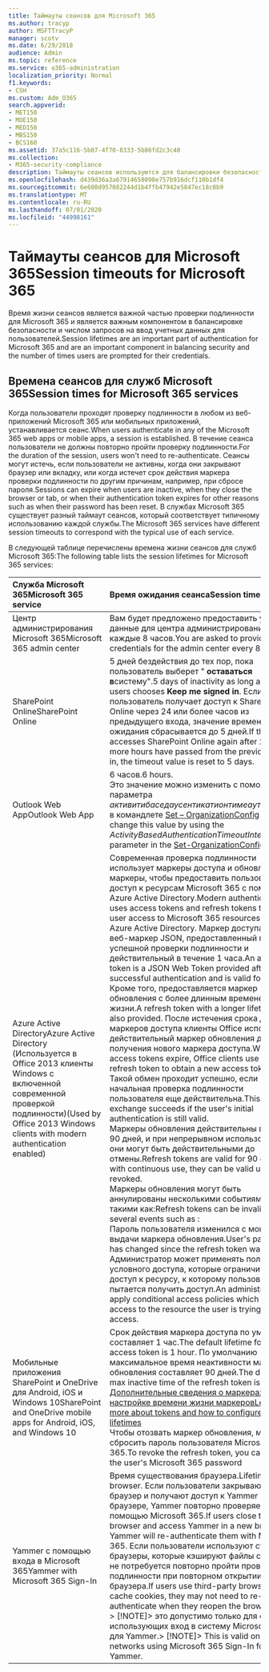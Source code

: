 ```yaml
---
title: Таймауты сеансов для Microsoft 365
ms.author: tracyp
author: MSFTTracyP
manager: scotv
ms.date: 6/29/2018
audience: Admin
ms.topic: reference
ms.service: o365-administration
localization_priority: Normal
f1.keywords:
- CSH
ms.custom: Adm_O365
search.appverid:
- MET150
- MOE150
- MED150
- MBS150
- BCS160
ms.assetid: 37a5c116-5b07-4f70-8333-5b86fd2c3c40
ms.collection:
- M365-security-compliance
description: Таймауты сеансов используются для балансировки безопасности и простоты доступа в клиентских приложениях Microsoft 365.
ms.openlocfilehash: d439d36a3a67914658098e757b916dcf110b1df4
ms.sourcegitcommit: 6e608d957082244d1b4ffb47942e5847ec18c0b9
ms.translationtype: MT
ms.contentlocale: ru-RU
ms.lasthandoff: 07/01/2020
ms.locfileid: "44998161"
---
```

# <a name="session-timeouts-for-microsoft-365"></a><span data-ttu-id="34548-103">Таймауты сеансов для Microsoft 365</span><span class="sxs-lookup"><span data-stu-id="34548-103">Session timeouts for Microsoft 365</span></span>

<span data-ttu-id="34548-104">Время жизни сеансов является важной частью проверки подлинности для Microsoft 365 и является важным компонентом в балансировке безопасности и числом запросов на ввод учетных данных для пользователей.</span><span class="sxs-lookup"><span data-stu-id="34548-104">Session lifetimes are an important part of authentication for Microsoft 365 and are an important component in balancing security and the number of times users are prompted for their credentials.</span></span>
  
## <a name="session-times-for-microsoft-365-services"></a><span data-ttu-id="34548-105">Времена сеансов для служб Microsoft 365</span><span class="sxs-lookup"><span data-stu-id="34548-105">Session times for Microsoft 365 services</span></span>

<span data-ttu-id="34548-106">Когда пользователи проходят проверку подлинности в любом из веб-приложений Microsoft 365 или мобильных приложений, устанавливается сеанс.</span><span class="sxs-lookup"><span data-stu-id="34548-106">When users authenticate in any of the Microsoft 365 web apps or mobile apps, a session is established.</span></span> <span data-ttu-id="34548-107">В течение сеанса пользователи не должны повторно пройти проверку подлинности.</span><span class="sxs-lookup"><span data-stu-id="34548-107">For the duration of the session, users won't need to re-authenticate.</span></span> <span data-ttu-id="34548-108">Сеансы могут истечь, если пользователи не активны, когда они закрывают браузер или вкладку, или когда истечет срок действия маркера проверки подлинности по другим причинам, например, при сбросе пароля.</span><span class="sxs-lookup"><span data-stu-id="34548-108">Sessions can expire when users are inactive, when they close the browser or tab, or when their authentication token expires for other reasons such as when their password has been reset.</span></span> <span data-ttu-id="34548-109">В службах Microsoft 365 существует разный таймаут сеансов, который соответствует типичному использованию каждой службы.</span><span class="sxs-lookup"><span data-stu-id="34548-109">The Microsoft 365 services have different session timeouts to correspond with the typical use of each service.</span></span>
  
<span data-ttu-id="34548-110">В следующей таблице перечислены времена жизни сеансов для служб Microsoft 365:</span><span class="sxs-lookup"><span data-stu-id="34548-110">The following table lists the session lifetimes for Microsoft 365 services:</span></span>
  
|<span data-ttu-id="34548-111">**Служба Microsoft 365**</span><span class="sxs-lookup"><span data-stu-id="34548-111">**Microsoft 365 service**</span></span>|<span data-ttu-id="34548-112">**Время ожидания сеанса**</span><span class="sxs-lookup"><span data-stu-id="34548-112">**Session timeout**</span></span>|
|:-----|:-----|
|<span data-ttu-id="34548-113">Центр администрирования Microsoft 365</span><span class="sxs-lookup"><span data-stu-id="34548-113">Microsoft 365 admin center</span></span>  <br/> |<span data-ttu-id="34548-114">Вам будет предложено предоставить учетные данные для центра администрирования каждые 8 часов.</span><span class="sxs-lookup"><span data-stu-id="34548-114">You are asked to provide credentials for the admin center every 8 hours.</span></span>  <br/> |
|<span data-ttu-id="34548-115">SharePoint Online</span><span class="sxs-lookup"><span data-stu-id="34548-115">SharePoint Online</span></span>  <br/> |<span data-ttu-id="34548-116">5 дней бездействия до тех пор, пока пользователь выберет " **оставаться в**систему".</span><span class="sxs-lookup"><span data-stu-id="34548-116">5 days of inactivity as long as the users chooses **Keep me signed in**.</span></span> <span data-ttu-id="34548-117">Если пользователь получает доступ к SharePoint Online через 24 или более часов из предыдущего входа, значение времени ожидания сбрасывается до 5 дней.</span><span class="sxs-lookup"><span data-stu-id="34548-117">If the user accesses SharePoint Online again after 24 or more hours have passed from the previous sign-in, the timeout value is reset to 5 days.</span></span>  <br/> |
|<span data-ttu-id="34548-118">Outlook Web App</span><span class="sxs-lookup"><span data-stu-id="34548-118">Outlook Web App</span></span>  <br/> |<span data-ttu-id="34548-119">6 часов.</span><span class="sxs-lookup"><span data-stu-id="34548-119">6 hours.</span></span>  <br/> <span data-ttu-id="34548-120">Это значение можно изменить с помощью параметра _активитибаседаусентикатионтимеаутинтервал_ в командлете [Set – OrganizationConfig](https://go.microsoft.com/fwlink/p/?LinkId=615378) .</span><span class="sxs-lookup"><span data-stu-id="34548-120">You can change this value by using the  _ActivityBasedAuthenticationTimeoutInterval_ parameter in the [Set-OrganizationConfig](https://go.microsoft.com/fwlink/p/?LinkId=615378) cmdlet.</span></span>  <br/> |
|<span data-ttu-id="34548-121">Azure Active Directory</span><span class="sxs-lookup"><span data-stu-id="34548-121">Azure Active Directory</span></span>  <br/> <span data-ttu-id="34548-122">(Используется в Office 2013 клиенты Windows с включенной современной проверкой подлинности)</span><span class="sxs-lookup"><span data-stu-id="34548-122">(Used by Office 2013 Windows clients with modern authentication enabled)</span></span>  <br/> | <span data-ttu-id="34548-123">Современная проверка подлинности использует маркеры доступа и обновляет маркеры, чтобы предоставить пользователям доступ к ресурсам Microsoft 365 с помощью Azure Active Directory.</span><span class="sxs-lookup"><span data-stu-id="34548-123">Modern authentication uses access tokens and refresh tokens to grant user access to Microsoft 365 resources using Azure Active Directory.</span></span> <span data-ttu-id="34548-124">Маркер доступа — это веб-маркер JSON, предоставленный после успешной проверки подлинности и действительный в течение 1 часа.</span><span class="sxs-lookup"><span data-stu-id="34548-124">An access token is a JSON Web Token provided after a successful authentication and is valid for 1 hour.</span></span> <span data-ttu-id="34548-125">Кроме того, предоставляется маркер обновления с более длинным временем жизни.</span><span class="sxs-lookup"><span data-stu-id="34548-125">A refresh token with a longer lifetime is also provided.</span></span> <span data-ttu-id="34548-126">После истечения срока действия маркеров доступа клиенты Office используют действительный маркер обновления для получения нового маркера доступа.</span><span class="sxs-lookup"><span data-stu-id="34548-126">When access tokens expire, Office clients use a valid refresh token to obtain a new access token.</span></span> <span data-ttu-id="34548-127">Такой обмен проходит успешно, если начальная проверка подлинности пользователя еще действительна.</span><span class="sxs-lookup"><span data-stu-id="34548-127">This exchange succeeds if the user's initial authentication is still valid.</span></span>  <br/>  <span data-ttu-id="34548-128">Маркеры обновления действительны в течение 90 дней, и при непрерывном использовании они могут быть действительными до отмены.</span><span class="sxs-lookup"><span data-stu-id="34548-128">Refresh tokens are valid for 90 days, and with continuous use, they can be valid until revoked.</span></span>  <br/>  <span data-ttu-id="34548-129">Маркеры обновления могут быть аннулированы несколькими событиями, такими как:</span><span class="sxs-lookup"><span data-stu-id="34548-129">Refresh tokens can be invalidated by several events such as :</span></span>  <br/>  <span data-ttu-id="34548-130">Пароль пользователя изменился с момента выдачи маркера обновления.</span><span class="sxs-lookup"><span data-stu-id="34548-130">User's password has changed since the refresh token was issued.</span></span>  <br/>  <span data-ttu-id="34548-131">Администратор может применять политики условного доступа, которые ограничивают доступ к ресурсу, к которому пользователь пытается получить доступ.</span><span class="sxs-lookup"><span data-stu-id="34548-131">An administrator can apply conditional access policies which restrict access to the resource the user is trying to access.</span></span>  <br/> |
|<span data-ttu-id="34548-132">Мобильные приложения SharePoint и OneDrive для Android, iOS и Windows 10</span><span class="sxs-lookup"><span data-stu-id="34548-132">SharePoint and OneDrive mobile apps for Android, iOS, and Windows 10</span></span>  <br/> |<span data-ttu-id="34548-133">Срок действия маркера доступа по умолчанию составляет 1 час.</span><span class="sxs-lookup"><span data-stu-id="34548-133">The default lifetime for the access token is 1 hour.</span></span> <span data-ttu-id="34548-134">По умолчанию максимальное время неактивности маркера обновления составляет 90 дней.</span><span class="sxs-lookup"><span data-stu-id="34548-134">The default max inactive time of the refresh token is 90 days.</span></span>  <br/> [<span data-ttu-id="34548-135">Дополнительные сведения о маркерах и настройке времени жизни маркеров</span><span class="sxs-lookup"><span data-stu-id="34548-135">Learn more about tokens and how to configure token lifetimes</span></span>](https://docs.microsoft.com/azure/active-directory/active-directory-configurable-token-lifetimes) <br/> <span data-ttu-id="34548-136">Чтобы отозвать маркер обновления, можно сбросить пароль пользователя Microsoft 365.</span><span class="sxs-lookup"><span data-stu-id="34548-136">To revoke the refresh token, you can reset the user's Microsoft 365 password</span></span>  <br/> |
|<span data-ttu-id="34548-137">Yammer с помощью входа в Microsoft 365</span><span class="sxs-lookup"><span data-stu-id="34548-137">Yammer with Microsoft 365 Sign-In</span></span>  <br/> |<span data-ttu-id="34548-138">Время существования браузера.</span><span class="sxs-lookup"><span data-stu-id="34548-138">Lifetime of the browser.</span></span> <span data-ttu-id="34548-139">Если пользователи закрывают браузер и получают доступ к Yammer в новом браузере, Yammer повторно проверяет их с помощью Microsoft 365.</span><span class="sxs-lookup"><span data-stu-id="34548-139">If users close the browser and access Yammer in a new browser, Yammer will re-authenticate them with Microsoft 365.</span></span> <span data-ttu-id="34548-140">Если пользователи используют сторонние браузеры, которые кэшируют файлы cookie, им не потребуется повторно пройти проверку подлинности при повторном открытии браузера.</span><span class="sxs-lookup"><span data-stu-id="34548-140">If users use third-party browsers that cache cookies, they may not need to re-authenticate when they reopen the browser.</span></span>  <br/> <span data-ttu-id="34548-141">> [!NOTE]> это допустимо только для сетей, использующих вход в систему Microsoft 365 для Yammer.</span><span class="sxs-lookup"><span data-stu-id="34548-141">> [!NOTE]> This is valid only for networks using Microsoft 365 Sign-In for Yammer.</span></span>           |
   

